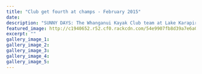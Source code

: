 ```yaml
---
title: "Club get fourth at champs - February 2015"
date: 
description: "SUNNY DAYS: The Whanganui Kayak Club team at Lake Karapiro, from the Wanganui Chronicle article 20 Feb 2015..."
featured_image: http://c1940652.r52.cf0.rackcdn.com/54e9907fb8d39a7e6a002c66/Kayak-Club-at-Lake-Karapiro.jpg
excerpt: ""
gallery_image_1: 
gallery_image_2: 
gallery_image_3: 
gallery_image_4: 
gallery_image_5: 
---
```

